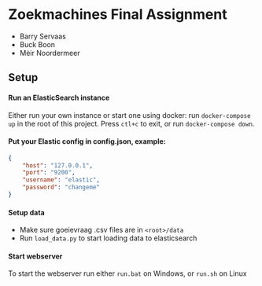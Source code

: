 # Zoekmachines Final Assignment
- Barry Servaas
- Buck Boon
- Mèir Noordermeer


## Setup
#### Run an ElasticSearch instance
Either run your own instance or start one using docker:
run `docker-compose up` in the root of this project. 
Press `ctl+c` to exit, or run `docker-compose down`.

#### Put your Elastic config in config.json, example:
``` json
{
	"host": "127.0.0.1",
	"port": "9200",
	"username": "elastic",
	"password": "changeme"
}
```

#### Setup data
- Make sure goeievraag .csv files are in `<root>/data`
- Run `load_data.py` to start loading data to elasticsearch

#### Start webserver
To start the webserver run either `run.bat` on Windows, or `run.sh` on Linux